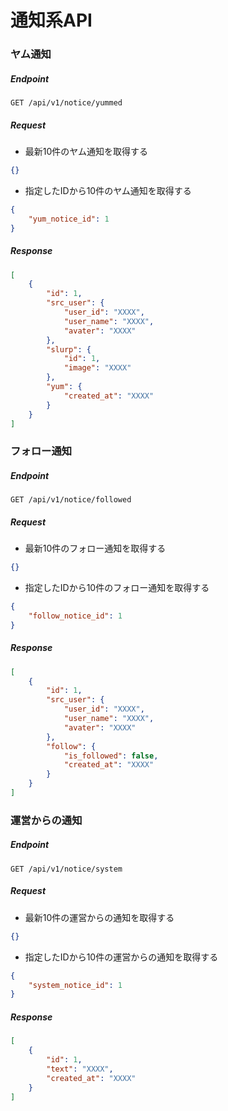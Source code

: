 # 通知系API

### ヤム通知

##### Endpoint

```
GET /api/v1/notice/yummed
```

##### Request

- 最新10件のヤム通知を取得する

```json
{}
```

- 指定したIDから10件のヤム通知を取得する

```json
{
    "yum_notice_id": 1
}
```

##### Response

```json
[
    {
        "id": 1,
        "src_user": {
            "user_id": "XXXX",
            "user_name": "XXXX",
            "avater": "XXXX"
        },
        "slurp": {
            "id": 1,
            "image": "XXXX"
        },
        "yum": {
            "created_at": "XXXX"
        }
    }
]
```

### フォロー通知

##### Endpoint

```
GET /api/v1/notice/followed
```

##### Request

- 最新10件のフォロー通知を取得する

```json
{}
```

- 指定したIDから10件のフォロー通知を取得する

```json
{
    "follow_notice_id": 1
}
```

##### Response

```json
[
    {
        "id": 1,
        "src_user": {
            "user_id": "XXXX",
            "user_name": "XXXX",
            "avater": "XXXX"
        },
        "follow": {
            "is_followed": false,
            "created_at": "XXXX"
        }
    }
]
```

### 運営からの通知

##### Endpoint

```
GET /api/v1/notice/system
```

##### Request

- 最新10件の運営からの通知を取得する

```json
{}
```

- 指定したIDから10件の運営からの通知を取得する

```json
{
    "system_notice_id": 1
}
```

##### Response

```json
[
    {
        "id": 1,
        "text": "XXXX",
        "created_at": "XXXX"
    }
]
```